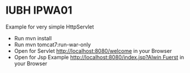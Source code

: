 <html>
<body>
<h1>IUBH IPWA01</h1>
<p>
Example for very simple HttpServlet
</p>
<ul>
<li>Run mvn install</li>
<li>Run mvn tomcat7:run-war-only</li>
<li>Open for Servlet <a href="http://localhost:8080/welcome">http://localhost:8080/welcome</a> in your Browser</li>
<li>Open for Jsp Example <a href="http://localhost:8080/index.jsp?Alwin Fuerst">http://localhost:8080/index.jsp?Alwin Fuerst</a> in your Browser</li>
</ul>
</body>
</html>

